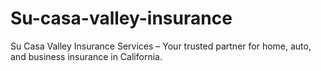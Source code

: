 # Su-casa-valley-insurance
Su Casa Valley Insurance Services – Your trusted partner for home, auto, and business insurance in California.
